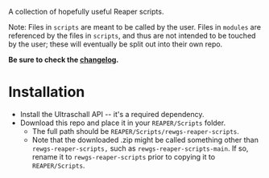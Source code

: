 A collection of hopefully useful Reaper scripts.

Note: Files in `scripts` are meant to be called by the user. Files in `modules` are referenced by the files in `scripts`, and thus are not intended to be touched by the user; these will eventually be split out into their own repo.

**Be sure to check the [changelog](./CHANGELOG.md).**

# Installation
- Install the Ultraschall API -- it's a required dependency.
- Download this repo and place it in your `REAPER/Scripts` folder. 
    - The full path should be `REAPER/Scripts/rewgs-reaper-scripts`.
    - Note that the downloaded .zip might be called something other than `rewgs-reaper-scripts,` such as `rewgs-reaper-scripts-main`. If so, rename it to `rewgs-reaper-scripts` prior to copying it to `REAPER/Scripts`.
